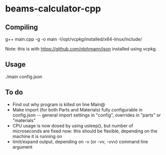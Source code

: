 # beams-calculator-cpp

## Compiling
g++ main.cpp -g -o main -I/opt/vcpkg/installed/x64-linux/include/

Note: this is with https://github.com/nlohmann/json installed using vcpkg.

## Usage
./main config.json

## To do
- Find out why program is killed on line Main@
- Make import (for both Parts and Materials) fully configurable in config.json
-- general import settings in "config", overrides in "parts" or "materials"
- CPU usage is now dosed by using usleep(), but number of microseconds are fixed now: this should be flexible, depending on the machine it is running on
- limit/expand output, depending on -v (or -vv, -vvv) command line argument
